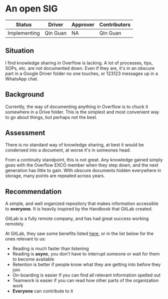 # An open SIG

| Status  | Driver   | Approver | Contributors |
|---------|----------|----------|--------------|
| Implementing | Qin Guan | NA       | Qin Guan     |

## Situation

I find knowledge sharing in Overflow is lacking. A lot of processes, tips, SOPs, etc. are not documented down. Even if they are, it's in an obscure part in a Google Driver folder no one touches, or 123123 messages up in a WhatsApp chat.

## Background

Currently, the way of documenting anything in Overflow is to chuck it somewhere in a Drive folder. This is the simplest and most convenient way to go about things, but perhaps not the best.

## Assessment

There is no standard way of knowledge sharing, at best it would be condensed into a document, at worse it's in someones head.

From a continuity standpoint, this is not great. Any knowledge gained simply goes with the Overflow EXCO member when they step down, and the next generation has little to gain. With obscure documents hidden everywhere in storage, many points are repeated across years.

## Recommendation

A simple, and well organized repository that makes information accessible to **everyone**. It is heavily inspired by the Handbook that GitLab created.

GitLab is a fully remote company, and has had great success working remotely.

At GitLab, they saw some benefits listed [here](https://about.gitlab.com/handbook/about/), or in the list below for the ones relevant to us:

* Reading is much faster than listening
* Reading is **async**, you don't have to interrupt someone or wait for them to become available
* Retention is better if people know what they are getting into before they join
* On-boarding is easier if you can find all relevant information spelled out
* Teamwork is easier if you can read how other parts of the organization work
* **Everyone** can contribute to it

